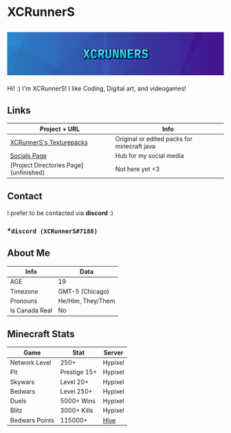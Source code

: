 # XCRunnerS

## [![XCRunnerS](https://raw.githubusercontent.com/XCRunnerS/XCRunnerS/master/banner_thin.png)](https://xcrunners.github.io/)

Hi! :) I'm XCRunnerS! I like Coding, Digital art, and videogames!

## Links
Project + URL | Info
-|-
[XCRunnerS's Texturepacks](https://mega.nz/folder/XuhmzAAQ#9Lngclv7Oub3lpnE8qKSNQ) | Original or edited packs for minecraft java
[Socials Page](https://xcrunners.github.io/) | Hub for my social media
[Project Directories Page] (unfinished) | Not here yet <3

## Contact

I prefer to be contacted via **discord** :)

### ***`discord (XCRunnerS#7188)`**

## About Me

Info | Data
-|-
AGE|19
Timezone| GMT-5 (Chicago)
Pronouns| He/Him, They/Them
Is Canada Real| No

## Minecraft Stats

Game | Stat | Server
-|-|-
Network Level | 250+ | Hypixel
Pit | Prestige 15+ | Hypixel
Skywars | Level 20+ | Hypixel
Bedwars | Level 250+ | Hypixel
Duels | 5000+ Wins | Hypixel
Blitz | 3000+ Kills | Hypixel
Bedwars Points | 115000+ | [Hive](https://namemc.com/profile/VoidCats.2)
